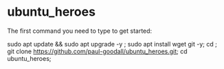 # ubuntu_heroes

The first command you need to type to get started:

sudo apt update && sudo apt upgrade -y ; sudo apt install wget git -y;
cd ;
git clone https://github.com/paul-goodall/ubuntu_heroes.git;
cd ubuntu_heroes;